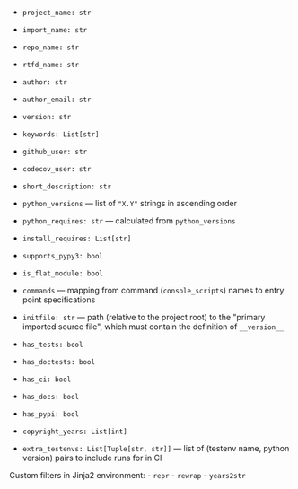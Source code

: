 - `project_name: str`
- `import_name: str`
- `repo_name: str`
- `rtfd_name: str`
- `author: str`
- `author_email: str`
- `version: str`
- `keywords: List[str]`

- `github_user: str`
- `codecov_user: str`

- `short_description: str`

- `python_versions` — list of `"X.Y"` strings in ascending order
- `python_requires: str` — calculated from `python_versions`
- `install_requires: List[str]`
- `supports_pypy3: bool`

- `is_flat_module: bool`
- `commands` — mapping from command (`console_scripts`) names to entry point
  specifications
- `initfile: str` — path (relative to the project root) to the "primary
  imported source file", which must contain the definition of `__version__`

- `has_tests: bool`
- `has_doctests: bool`
- `has_ci: bool`
- `has_docs: bool`
- `has_pypi: bool`

- `copyright_years: List[int]`

- `extra_testenvs: List[Tuple[str, str]]` — list of (testenv name, python
  version) pairs to include runs for in CI

Custom filters in Jinja2 environment:
    - `repr`
    - `rewrap`
    - `years2str`
